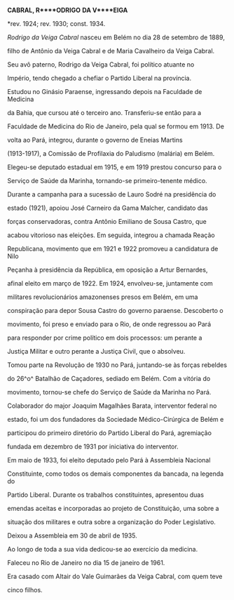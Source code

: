 **CABRAL, R****ODRIGO** **DA V****EIGA**



\*rev. 1924; rev. 1930; const. 1934.



*Rodrigo da Veiga Cabral* nasceu em Belém no dia 28 de setembro de 1889,

filho de Antônio da Veiga Cabral e de Maria Cavalheiro da Veiga Cabral.

Seu avô paterno, Rodrigo da Veiga Cabral, foi político atuante no

Império, tendo chegado a chefiar o Partido Liberal na província.



Estudou no Ginásio Paraense, ingressando depois na Faculdade de Medicina

da Bahia, que cursou até o terceiro ano. Transferiu-se então para a

Faculdade de Medicina do Rio de Janeiro, pela qual se formou em 1913. De

volta ao Pará, integrou, durante o governo de Eneias Martins

(1913-1917), a Comissão de Profilaxia do Paludismo (malária) em Belém.

Elegeu-se deputado estadual em 1915, e em 1919 prestou concurso para o

Serviço de Saúde da Marinha, tornando-se primeiro-tenente médico.



Durante a campanha para a sucessão de Lauro Sodré na presidência do

estado (1921), apoiou José Carneiro da Gama Malcher, candidato das

forças conservadoras, contra Antônio Emiliano de Sousa Castro, que

acabou vitorioso nas eleições. Em seguida, integrou a chamada Reação

Republicana, movimento que em 1921 e 1922 promoveu a candidatura de Nilo

Peçanha à presidência da República, em oposição a Artur Bernardes,

afinal eleito em março de 1922. Em 1924, envolveu-se, juntamente com

militares revolucionários amazonenses presos em Belém, em uma

conspiração para depor Sousa Castro do governo paraense. Descoberto o

movimento, foi preso e enviado para o Rio, de onde regressou ao Pará

para responder por crime político em dois processos: um perante a

Justiça Militar e outro perante a Justiça Civil, que o absolveu.



Tomou parte na Revolução de 1930 no Pará, juntando-se às forças rebeldes

do 26^o^ Batalhão de Caçadores, sediado em Belém. Com a vitória do

movimento, tornou-se chefe do Serviço de Saúde da Marinha no Pará.

Colaborador do major Joaquim Magalhães Barata, interventor federal no

estado, foi um dos fundadores da Sociedade Médico-Cirúrgica de Belém e

participou do primeiro diretório do Partido Liberal do Pará, agremiação

fundada em dezembro de 1931 por iniciativa do interventor.



Em maio de 1933, foi eleito deputado pelo Pará à Assembleia Nacional

Constituinte, como todos os demais componentes da bancada, na legenda do

Partido Liberal. Durante os trabalhos constituintes, apresentou duas

emendas aceitas e incorporadas ao projeto de Constituição, uma sobre a

situação dos militares e outra sobre a organização do Poder Legislativo.

Deixou a Assembleia em 30 de abril de 1935.



Ao longo de toda a sua vida dedicou-se ao exercício da medicina.



Faleceu no Rio de Janeiro no dia 15 de janeiro de 1961.



Era casado com Altair do Vale Guimarães da Veiga Cabral, com quem teve

cinco filhos.



